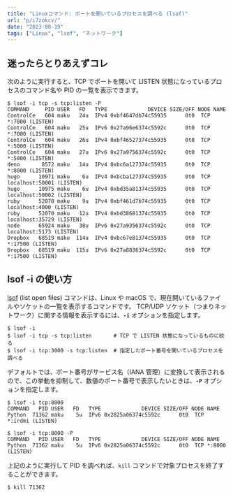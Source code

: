 ```yaml
---
title: "Linuxコマンド: ポートを開いているプロセスを調べる (lsof)"
url: "p/i7zokcv/"
date: "2023-08-19"
tags: ["Linux", "lsof", "ネットワーク"]
---
```


迷ったらとりあえずコレ
----

次のように実行すると、TCP でポートを開いて LISTEN 状態になっているプロセスのコマンド名や PID の一覧を表示できます。

```console
$ lsof -i tcp -s tcp:listen -P
COMMAND     PID USER   FD   TYPE             DEVICE SIZE/OFF NODE NAME
ControlCe   604 maku   24u  IPv4 0xbf4647db74c55935      0t0  TCP *:7000 (LISTEN)
ControlCe   604 maku   25u  IPv6 0x27a96e6374c5592c      0t0  TCP *:7000 (LISTEN)
ControlCe   604 maku   26u  IPv4 0xbf46527374c55935      0t0  TCP *:5000 (LISTEN)
ControlCe   604 maku   27u  IPv6 0x27a9756374c5592c      0t0  TCP *:5000 (LISTEN)
deno       8572 maku   14u  IPv4 0xbc6a127374c55935      0t0  TCP *:8000 (LISTEN)
hugo      10971 maku    6u  IPv4 0xbcba127374c55935      0t0  TCP localhost:50001 (LISTEN)
hugo      10975 maku    6u  IPv4 0xbd35a81374c55935      0t0  TCP localhost:50002 (LISTEN)
ruby      52070 maku    9u  IPv4 0xbf461d7b74c55935      0t0  TCP localhost:4000 (LISTEN)
ruby      52070 maku   12u  IPv4 0xbd38681374c55935      0t0  TCP localhost:35729 (LISTEN)
node      65924 maku   38u  IPv6 0x27a9356374c5592c      0t0  TCP localhost:5173 (LISTEN)
Dropbox   68519 maku  114u  IPv4 0xbc67e81374c55935      0t0  TCP *:17500 (LISTEN)
Dropbox   68519 maku  115u  IPv6 0x27a8836374c5592c      0t0  TCP *:17500 (LISTEN)
```


lsof -i の使い方
----

[lsof](https://lsof.readthedocs.io/en/latest/) (list open files) コマンドは、Linux や macOS で、現在開いているファイルやソケットの一覧を表示するコマンドです。
TCP/UDP ソケット（つまりネットワーク）に関する情報を表示するには、__`-i`__ オプションを指定します。

```console
$ lsof -i
$ lsof -i tcp -s tcp:listen       # TCP で LISTEN 状態になっているものに絞る
$ lsof -i tcp:3000 -s tcp:listen  # 指定したポート番号を開いているプロセスを調べる
```

デフォルトでは、ポート番号がサービス名（IANA 管理）に変換して表示されるので、この挙動を抑制して、数値のポート番号で表示したいときは、__`-P`__ オプションを指定します。

```console
$ lsof -i tcp:8000
COMMAND   PID USER   FD   TYPE             DEVICE SIZE/OFF NODE NAME
Python  71362 maku    5u  IPv6 0x2825a06374c5592c      0t0  TCP *:irdmi (LISTEN)

$ lsof -i tcp:8000 -P
COMMAND   PID USER   FD   TYPE             DEVICE SIZE/OFF NODE NAME
Python  71362 maku    5u  IPv6 0x2825a06374c5592c      0t0  TCP *:8000 (LISTEN)
```

上記のように実行して PID を調べれば、`kill` コマンドで対象プロセスを終了することができます。

```console
$ kill 71362
```


